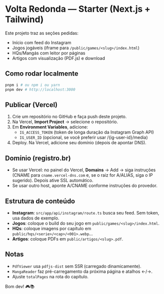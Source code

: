 # Volta Redonda — Starter (Next.js + Tailwind)

Este projeto traz as seções pedidas:

- Início com feed do Instagram
- Jogos jogáveis (iframe para `/public/games/<slug>/index.html`)
- HQs/Mangás com leitor por páginas
- Artigos com visualização (PDF.js) e download

## Como rodar localmente

```bash
pnpm i # ou npm i ou yarn
pnpm dev # http://localhost:3000
```

## Publicar (Vercel)

1. Crie um repositório no GitHub e faça push deste projeto.
2. Na Vercel, **Import Project** → selecione o repositório.
3. Em **Environment Variables**, adicione:
   - `IG_ACCESS_TOKEN` (token de longa duração da Instagram Graph API)
   - `IG_USER_ID` (opcional, se você preferir usar /{ig-user-id}/media)
4. Deploy. Na Vercel, adicione seu domínio (depois de apontar DNS).

## Domínio (registro.br)

- Se usar Vercel: no painel do Vercel, **Domains** → Add → siga instruções (CNAME para `cname.vercel-dns.com` e, se o raiz for A/ALIAS, siga o IP sugerido). Depois ative SSL automático.
- Se usar outro host, aponte A/CNAME conforme instruções do provedor.

## Estrutura de conteúdo

- **Instagram**: `src/app/api/instagram/route.ts` busca seu feed. Sem token, usa dados de exemplo.
- **Jogos**: coloque o build do seu jogo em `public/games/<slug>/index.html`.
- **HQs**: coloque imagens por capítulo em `public/hqs/<serie>/<cap>/<001>.webp`…
- **Artigos**: coloque PDFs em `public/artigos/<slug>.pdf`.

## Notas

- `PdfViewer` usa `pdfjs-dist` sem SSR (carregado dinamicamente).
- `MangaReader` faz pré-carregamento da próxima página e atalhos ←/→.
- Ajuste `totalPages` na rota do capítulo.

Bom dev! 🎮📚
